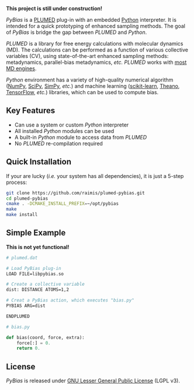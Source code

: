 
**This project is still under construction!**

*PyBias* is a [PLUMED](http://www.plumed.org/) plug-in with an embedded
[Python](http://www.python.org/) interpreter. It is intended for a quick
prototyping of enhanced sampling methods. The goal of *PyBias* is bridge
the gap between *PLUMED* and *Python*.

*PLUMED* is a library for free energy calculations with molecular
dynamics (MD). The calculations can be performed as a function of
various collective variables (CV), using state-of-the-art enhanced
sampling methods: metadynamics, parallel-bias metadynamics, *etc.*
*PLUMED* works with [most MD engines](http://www.plumed.org/md-engines).

*Python* environment has a variety of high-quality numerical algorithm
([NumPy](http://www.numpy.org/), [SciPy](http://www.scipy.org/),
[SimPy](http://www.sympy.org/), *etc.*) and machine learning
([scikit-learn](http://scikit-learn.org/),
[Theano](http://www.deeplearning.net/software/theano/),
[TensorFlow](http://www.tensorflow.org/), *etc.*) libraries, which can
be used to compute bias.

Key Features
------------

-   Can use a system or custom *Python* interpreter
-   All installed *Python* modules can be used
-   A built-in *Python* module to access data from *PLUMED*
-   No *PLUMED* re-compilation required

Quick Installation
------------------

If your are lucky (*i.e.* your system has all dependencies), it is just
a 5-step process:

```bash
git clone https://github.com/raimis/plumed-pybias.git
cd plumed-pybias
cmake . -DCMAKE_INSTALL_PREFIX=~/opt/pybias
make
make install
```

Simple Example
--------------

**This is not yet functional!**

```bash
# plumed.dat

# Load PyBias plug-in
LOAD FILE=libpybias.so

# Create a collective variable
dist: DISTANCE ATOMS=1,2

# Creat a PyBias action, which executes "bias.py"
PYBIAS ARG=dist

ENDPLUMED
```

```python
# bias.py

def bias(coord, force, extra):
    force[:] = 0.
    return 0.
```

License
-------

*PyBias* is released under [GNU Lesser General Public
License](https://www.gnu.org/licenses/lgpl-3.0-standalone.html) (LGPL
v3).
